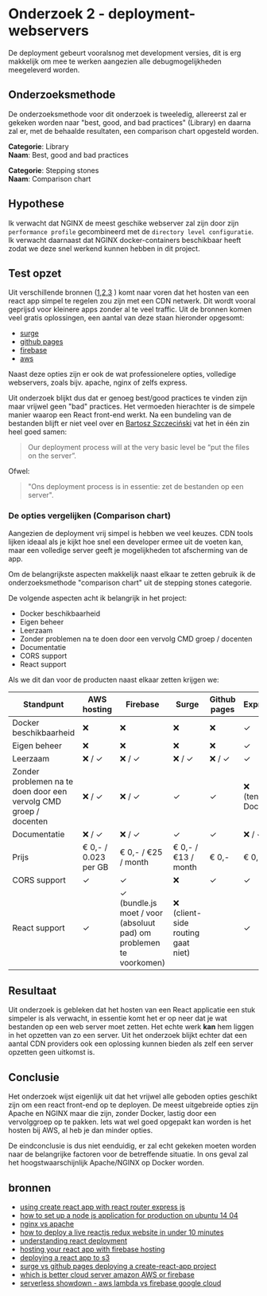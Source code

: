 # Onderzoek 2 - deployment-webservers

De deployment gebeurt vooralsnog met development versies, dit is erg makkelijk om mee te werken aangezien alle debugmogelijkheden meegeleverd worden.

## Onderzoeksmethode

De onderzoeksmethode voor dit onderzoek is tweeledig, allereerst zal er gekeken worden naar "best, good, and bad practices" (Library) en daarna zal er, met de behaalde resultaten, een comparison chart opgesteld worden.

**Categorie**: Library <br />
**Naam**: Best, good and bad practices

**Categorie**: Stepping stones <br />
**Naam**: Comparison chart

## Hypothese

Ik verwacht dat NGINX de meest geschike webserver zal zijn door zijn `performance profile` gecombineerd met de `directory level configuratie`. Ik verwacht daarnaast dat NGINX docker-containers beschikbaar heeft zodat we deze snel werkend kunnen hebben in dit project.

## Test opzet

Uit verschillende bronnen ([1](https://hackernoon.com/how-to-deploy-a-live-reactjs-redux-website-in-under-10-minutes-cadf73cfc75a),[2](https://medium.com/@bensigo/hosting-your-react-app-with-firebase-hosting-add1fa08c214),[3](https://www.fullstackreact.com/articles/deploying-a-react-app-to-s3/) ) komt naar voren dat het hosten van een react app simpel te regelen zou zijn met een CDN netwerk. Dit wordt vooral geprijsd voor kleinere apps zonder al te veel traffic. Uit de bronnen komen veel gratis oplossingen, een aantal van deze staan hieronder opgesomt:

- [surge](https://surge.sh/pricing)
- [github pages](https://pages.github.com/)
- [firebase](https://firebase.google.com/)
- [aws](https://aws.amazon.com/s3)

Naast deze opties zijn er ook de wat professionelere opties, volledige webservers, zoals bijv. apache, nginx of zelfs express.

Uit onderzoek blijkt dus dat er genoeg best/good practices te vinden zijn maar vrijwel geen "bad" practices. Het vermoeden hierachter is de simpele manier waarop een React front-end werkt. Na een bundeling van de bestanden blijft er niet veel over en [Bartosz Szczeciński](https://medium.com/@baphemot/understanding-react-deployment-5a717d4378fd) vat het in één zin heel goed samen:

> Our deployment process will at the very basic level be “put the files on the server”.

Ofwel:

> "Ons deployment process is in essentie: zet de bestanden op een server".

### De opties vergelijken (Comparison chart)

Aangezien de deployment vrij simpel is hebben we veel keuzes. CDN tools lijken ideaal als je kijkt hoe snel een developer ermee uit de voeten kan, maar een volledige server geeft je mogelijkheden tot afscherming van de app.

Om de belangrijkste aspecten makkelijk naast elkaar te zetten gebruik ik de onderzoeksmethode "comparison chart" uit de stepping stones categorie.

De volgende aspecten acht ik belangrijk in het project:

- Docker beschikbaarheid
- Eigen beheer
- Leerzaam
- Zonder problemen na te doen door een vervolg CMD groep / docenten
- Documentatie
- CORS support
- React support

Als we dit dan voor de producten naast elkaar zetten krijgen we:

| Standpunt                                                         | AWS hosting          | Firebase                                                           | Surge                             | Github pages | Express           | Apache            | NGINX             |
|-------------------------------------------------------------------|----------------------|--------------------------------------------------------------------|-----------------------------------|--------------|-------------------|-------------------|-------------------|
| Docker beschikbaarheid                                            | ❌                    | ❌                                                                  | ❌                                 | ❌            | ✓                 | ✓                 | ✓                 |
| Eigen beheer                                                      | ❌                    | ❌                                                                  | ❌                                 | ❌            | ✓                 | ✓                 | ✓                 |
| Leerzaam                                                          | ❌ / ✓                | ❌ / ✓                                                              | ❌ / ✓                             | ❌ / ✓        | ✓                 | ✓                 | ✓                 |
| Zonder problemen na te doen door een vervolg CMD groep / docenten | ❌ / ✓                | ❌ / ✓                                                              | ✓                                 | ✓            | ❌ (tenzij Docker) | ❌ (tenzij Docker) | ❌ (tenzij Docker) |
| Documentatie                                                      | ❌ / ✓                | ❌ / ✓                                                              | ✓                                 | ✓            | ❌ / ✓             | ✓                 | ✓                 |
| Prijs                                                             | € 0,- / 0.023 per GB | € 0,- / €25 / month                                                | € 0,- / €13 / month               | € 0,-        | € 0,-             | € 0,-             | € 0,-             |
| CORS support                                                      | ✓                    | ✓                                                                  | ❌                                 | ✓            | ✓                 | ✓                 | ✓                 |
| React support                                                     | ✓                    | ✓ (bundle.js moet / voor (absoluut pad) om problemen te voorkomen) | ❌ (client-side routing gaat niet) |              | ✓                 | ✓                 | ✓                 |

## Resultaat

Uit onderzoek is gebleken dat het hosten van een React applicatie een stuk simpeler is als verwacht, in essentie komt het er op neer dat je wat bestanden op een web server moet zetten. Het echte werk **kan** hem liggen in het opzetten van zo een server. Uit het onderzoek blijkt echter dat een aantal CDN providers ook een oplossing kunnen bieden als zelf een server opzetten geen uitkomst is.

## Conclusie

Het onderzoek wijst eigenlijk uit dat het vrijwel alle geboden opties geschikt zijn om een react front-end op te deployen. De meest uitgebreide opties zijn Apache en NGINX maar die zijn, zonder Docker, lastig door een vervolggroep op te pakken. Iets wat wel goed opgepakt kan worden is het hosten bij AWS, al heb je dan minder opties.

De eindconclusie is dus niet eenduidig, er zal echt gekeken moeten worden naar de belangrijke factoren voor de betreffende situatie. In ons geval zal het hoogstwaarschijnlijk Apache/NGINX op Docker worden.

## bronnen

- [using create react app with react router express js](https://medium.com/@patriciolpezjuri/using-create-react-app-with-react-router-express-js-8fa658bf892d)
- [how to set up a node js application for production on ubuntu 14 04](https://www.digitalocean.com/community/tutorials/how-to-set-up-a-node-js-application-for-production-on-ubuntu-14-04)
- [nginx vs apache](http://www.hostingadvice.com/how-to/nginx-vs-apache/)
- [how to deploy a live reactjs redux website in under 10 minutes](https://hackernoon.com/how-to-deploy-a-live-reactjs-redux-website-in-under-10-minutes-cadf73cfc75a)
- [understanding react deployment](https://medium.com/@baphemot/understanding-react-deployment-5a717d4378fd)
- [hosting your react app with firebase hosting](https://medium.com/@bensigo/hosting-your-react-app-with-firebase-hosting-add1fa08c214)
- [deploying a react app to s3](https://www.fullstackreact.com/articles/deploying-a-react-app-to-s3/)
- [surge vs github pages deploying a create-react-app project](https://medium.freecodecamp.org/surge-vs-github-pages-deploying-a-create-react-app-project-c0ecbf317089)
- [which is better cloud server amazon AWS or firebase](https://www.quora.com/Which-is-better-cloud-server-Amazon-AWS-or-Firebase)
- [serverless showdown - aws lambda vs firebase google cloud](https://medium.com/@ste.grider/serverless-showdown-aws-lambda-vs-firebase-google-cloud-functions-cc7529bcfa7d)
